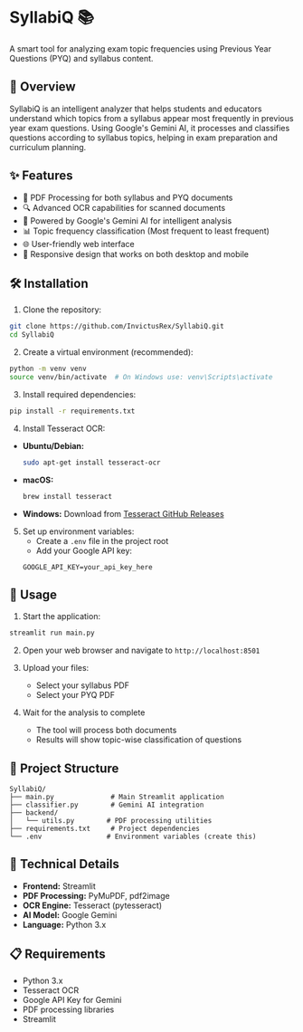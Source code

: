 # SyllabiQ 📚

A smart tool for analyzing exam topic frequencies using Previous Year Questions (PYQ) and syllabus content.

## 🎯 Overview

SyllabiQ is an intelligent analyzer that helps students and educators understand which topics from a syllabus appear most frequently in previous year exam questions. Using Google's Gemini AI, it processes and classifies questions according to syllabus topics, helping in exam preparation and curriculum planning.

## ✨ Features

- 📄 PDF Processing for both syllabus and PYQ documents
- 🔍 Advanced OCR capabilities for scanned documents
- 🤖 Powered by Google's Gemini AI for intelligent analysis
- 📊 Topic frequency classification (Most frequent to least frequent)
- 🌐 User-friendly web interface
- 📱 Responsive design that works on both desktop and mobile

## 🛠️ Installation

1. Clone the repository:

```bash
git clone https://github.com/InvictusRex/SyllabiQ.git
cd SyllabiQ
```

2. Create a virtual environment (recommended):

```bash
python -m venv venv
source venv/bin/activate  # On Windows use: venv\Scripts\activate
```

3. Install required dependencies:

```bash
pip install -r requirements.txt
```

4. Install Tesseract OCR:

- **Ubuntu/Debian:**
  ```bash
  sudo apt-get install tesseract-ocr
  ```
- **macOS:**
  ```bash
  brew install tesseract
  ```
- **Windows:**
  Download from [Tesseract GitHub Releases](https://github.com/UB-Mannheim/tesseract/wiki)

5. Set up environment variables:
   - Create a `.env` file in the project root
   - Add your Google API key:
   ```
   GOOGLE_API_KEY=your_api_key_here
   ```

## 🚀 Usage

1. Start the application:

```bash
streamlit run main.py
```

2. Open your web browser and navigate to `http://localhost:8501`

3. Upload your files:

   - Select your syllabus PDF
   - Select your PYQ PDF

4. Wait for the analysis to complete
   - The tool will process both documents
   - Results will show topic-wise classification of questions

## 📂 Project Structure

```
SyllabiQ/
├── main.py              # Main Streamlit application
├── classifier.py        # Gemini AI integration
├── backend/
│   └── utils.py        # PDF processing utilities
├── requirements.txt     # Project dependencies
└── .env                # Environment variables (create this)
```

## 🔧 Technical Details

- **Frontend:** Streamlit
- **PDF Processing:** PyMuPDF, pdf2image
- **OCR Engine:** Tesseract (pytesseract)
- **AI Model:** Google Gemini
- **Language:** Python 3.x

## 📋 Requirements

- Python 3.x
- Tesseract OCR
- Google API Key for Gemini
- PDF processing libraries
- Streamlit
